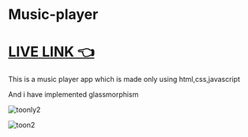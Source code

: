 # Music-player

# [LIVE LINK 👈](https://muthulingam2002.github.io/Music-player/) 

This is a music player app which is made only using html,css,javascript

And i have implemented glassmorphism


![toonly2](https://user-images.githubusercontent.com/71803443/133920879-e51a2db2-dd39-4358-aaa3-676de81a75dd.png)



![toon2](https://user-images.githubusercontent.com/71803443/133921020-6d1aae82-5f9a-4ea5-a3ca-359211c8e802.png)
